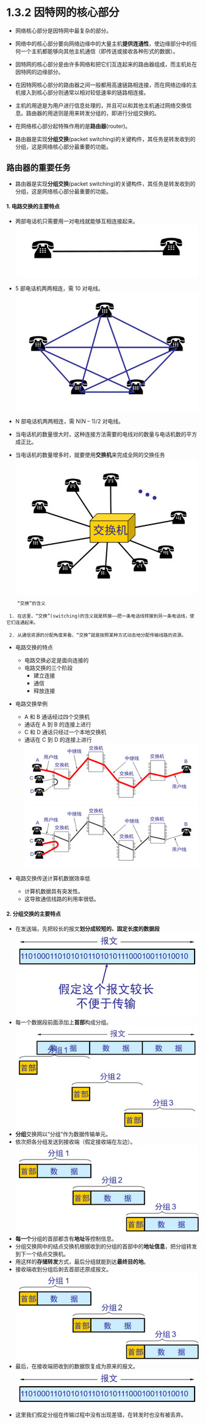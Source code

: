 # 1.3.2 因特网的核心部分

* 网络核心部分是因特网中最复杂的部分。

* 网络中的核心部分要向网络边缘中的大量主机**提供连通性**，使边缘部分中的任何一个主机都能够向其他主机通信（即传送或接收各种形式的数据）。

- 因特网的核心部分是由许多网络和把它们互连起来的路由器组成，而主机处在因特网的边缘部分。

- 在因特网核心部分的路由器之间一般都用高速链路相连接，而在网络边缘的主机接入到核心部分则通常以相对较低速率的链路相连接。

- 主机的用途是为用户进行信息处理的，并且可以和其他主机通过网络交换信息。路由器的用途则是用来转发分组的，即进行分组交换的。

* 在网络核心部分起特殊作用的是**路由器**\(router\)。

* 路由器是实现**分组交换**\(packet switching\)的关键构件，其任务是转发收到的分组，这是网络核心部分最重要的功能。


## 路由器的重要任务

* 路由器是实现**分组交换**\(packet switching\)的关键构件，其任务是转发收到的分组，这是网络核心部分最重要的功能。

#### 1. 电路交换的主要特点

* 两部电话机只需要用一对电线就能够互相连接起来。![](/assets/图片10.png)

* 5 部电话机两两相连，需 10 对电线。
  ![](/assets/图片11.png)

* N 部电话机两两相连，需 N\(N – 1\)\/2 对电线。

* 当电话机的数量很大时，这种连接方法需要的电线对的数量与电话机数的平方成正比。

* 当电话机的数量增多时，就要使用**交换机**来完成全网的交换任务
  ![](/assets/图片12.png)
```
    “交换”的含义

 1. 在这里，“交换”(switching)的含义就是转接——把一条电话线转接到另一条电话线，使它们连通起来。

 2. 从通信资源的分配角度来看，“交换”就是按照某种方式动态地分配传输线路的资源。
```
* 电路交换的特点
  * 电路交换必定是面向连接的
  * 电路交换的三个阶段
    * 建立连接
    * 通信
    * 释放连接


* 电路交换举例

  * A 和 B 通话经过四个交换机
  * 通话在 A 到 B 的连接上进行
  * C 和 D 通话只经过一个本地交换机
  * 通话在 C 到 D 的连接上进行
    ![](/assets/图片13.png)
    ![](/assets/图片14.png)

* 电路交换传送计算机数据效率低

  * 计算机数据具有突发性。    
  * 这导致通信线路的利用率很低。


#### 2. 分组交换的主要特点

* 在发送端，先把较长的报文**划分成较短的、固定长度的数据段** 
  ![](/assets/图片15.png)
* 每一个数据段前面添加上**首部**构成分组。
  ![](/assets/图片16.png)
* **分组**交换网以“分组”作为数据传输单元。
* 依次把各分组发送到接收端（假定接收端在左边）。
  ![](/assets/图片17.png)
* **每一个**分组的首部都含有**地址**等控制信息。
* 分组交换网中的结点交换机根据收到的分组的首部中的**地址信息**，把分组转发到下一个结点交换机。
* 用这样的**存储转发**方式，最后分组就能到达**最终目的地**。
* 接收端收到分组后剥去首部还原成报文。
![](/assets/图片17.png)
* 最后，在接收端把收到的数据恢复成为原来的报文。
![](/assets/图片18.png)
- 这里我们假定分组在传输过程中没有出现差错，在转发时也没有被丢弃。
